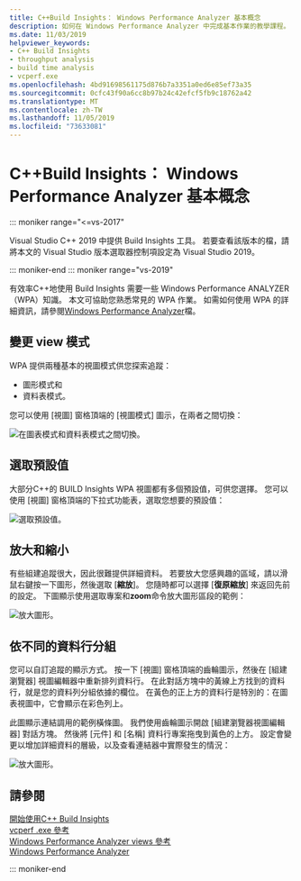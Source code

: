 ```yaml
---
title: C++Build Insights： Windows Performance Analyzer 基本概念
description: 如何在 Windows Performance Analyzer 中完成基本作業的教學課程。
ms.date: 11/03/2019
helpviewer_keywords:
- C++ Build Insights
- throughput analysis
- build time analysis
- vcperf.exe
ms.openlocfilehash: 4bd91698561175d876b7a3351a0ed6e85ef73a35
ms.sourcegitcommit: 0cfc43f90a6cc8b97b24c42efcf5fb9c18762a42
ms.translationtype: MT
ms.contentlocale: zh-TW
ms.lasthandoff: 11/05/2019
ms.locfileid: "73633081"
---
```

# <a name="c-build-insights-windows-performance-analyzer-basics"></a>C++Build Insights： Windows Performance Analyzer 基本概念

::: moniker range="<=vs-2017"

Visual Studio C++ 2019 中提供 Build Insights 工具。 若要查看該版本的檔，請將本文的 Visual Studio 版本選取器控制項設定為 Visual Studio 2019。

::: moniker-end
::: moniker range="vs-2019"

有效率C++地使用 Build Insights 需要一些 Windows Performance ANALYZER （WPA）知識。 本文可協助您熟悉常見的 WPA 作業。 如需如何使用 WPA 的詳細資訊，請參閱[Windows Performance Analyzer](/windows-hardware/test/wpt/windows-performance-analyzer)檔。

## <a name="change-the-view-mode"></a>變更 view 模式

WPA 提供兩種基本的視圖模式供您探索追蹤：

- 圖形模式和
- 資料表模式。

您可以使用 [視圖] 窗格頂端的 [視圖模式] 圖示，在兩者之間切換：

![在圖表模式和資料表模式之間切換。](media/wpa-switching-view-mode.gif)

## <a name="select-presets"></a>選取預設值

大部分C++的 BUILD Insights WPA 視圖都有多個預設值，可供您選擇。 您可以使用 [視圖] 窗格頂端的下拉式功能表，選取您想要的預設值：

![選取預設值。](media/wpa-presets.png)

## <a name="zoom-in-and-out"></a>放大和縮小

有些組建追蹤很大，因此很難提供詳細資料。 若要放大您感興趣的區域，請以滑鼠右鍵按一下圖形，然後選取 [**縮放**]。 您隨時都可以選擇 [**復原縮放**] 來返回先前的設定。 下圖顯示使用選取專案和**zoom**命令放大圖形區段的範例：

![放大圖形。](media/wpa-zooming.gif)

## <a name="group-by-different-columns"></a>依不同的資料行分組

您可以自訂追蹤的顯示方式。 按一下 [視圖] 窗格頂端的齒輪圖示，然後在 [組建瀏覽器] 視圖編輯器中重新排列資料行。 在此對話方塊中的黃線上方找到的資料行，就是您的資料列分組依據的欄位。 在黃色的正上方的資料行是特別的：在圖表視圖中，它會顯示在彩色列上。

此圖顯示連結調用的範例橫條圖。 我們使用齒輪圖示開啟 [組建瀏覽器視圖編輯器] 對話方塊。 然後將 [元件] 和 [名稱] 資料行專案拖曳到黃色的上方。 設定會變更以增加詳細資料的層級，以及查看連結器中實際發生的情況：

![放大圖形。](media/wpa-grouping.gif)

## <a name="see-also"></a>請參閱

[開始使用C++ Build Insights](get-started-with-cpp-build-insights.md)\
[vcperf .exe 參考](vcperf-reference.md)\
[Windows Performance Analyzer views 參考](wpa-views-reference.md)\
[Windows Performance Analyzer](/windows-hardware/test/wpt/windows-performance-analyzer)

::: moniker-end
